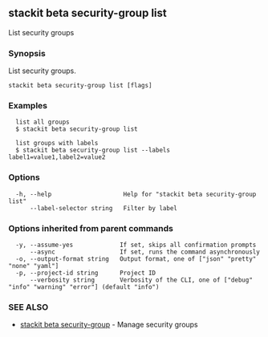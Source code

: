 ## stackit beta security-group list

List security groups

### Synopsis

List security groups.

```
stackit beta security-group list [flags]
```

### Examples

```
  list all groups
  $ stackit beta security-group list

  list groups with labels
  $ stackit beta security-group list --labels label1=value1,label2=value2
```

### Options

```
  -h, --help                    Help for "stackit beta security-group list"
      --label-selector string   Filter by label
```

### Options inherited from parent commands

```
  -y, --assume-yes             If set, skips all confirmation prompts
      --async                  If set, runs the command asynchronously
  -o, --output-format string   Output format, one of ["json" "pretty" "none" "yaml"]
  -p, --project-id string      Project ID
      --verbosity string       Verbosity of the CLI, one of ["debug" "info" "warning" "error"] (default "info")
```

### SEE ALSO

* [stackit beta security-group](./stackit_beta_security-group.md)	 - Manage security groups

